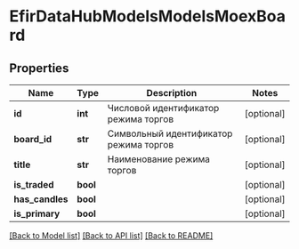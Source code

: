 # EfirDataHubModelsModelsMoexBoard

## Properties
Name | Type | Description | Notes
------------ | ------------- | ------------- | -------------
**id** | **int** | Числовой идентификатор режима торгов | [optional] 
**board_id** | **str** | Символьный идентификатор режима торгов | [optional] 
**title** | **str** | Наименование режима торгов | [optional] 
**is_traded** | **bool** |  | [optional] 
**has_candles** | **bool** |  | [optional] 
**is_primary** | **bool** |  | [optional] 

[[Back to Model list]](../README.md#documentation-for-models) [[Back to API list]](../README.md#documentation-for-api-endpoints) [[Back to README]](../README.md)

